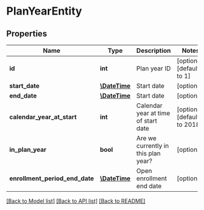 # PlanYearEntity

## Properties
Name | Type | Description | Notes
------------ | ------------- | ------------- | -------------
**id** | **int** | Plan year ID | [optional] [default to 1]
**start_date** | [**\DateTime**](\DateTime.md) | Start date | [optional] 
**end_date** | [**\DateTime**](\DateTime.md) | Start date | [optional] 
**calendar_year_at_start** | **int** | Calendar year at time of start date | [optional] [default to 2018]
**in_plan_year** | **bool** | Are we currently in this plan year? | [optional] 
**enrollment_period_end_date** | [**\DateTime**](\DateTime.md) | Open enrollment end date | [optional] 

[[Back to Model list]](../README.md#documentation-for-models) [[Back to API list]](../README.md#documentation-for-api-endpoints) [[Back to README]](../README.md)

